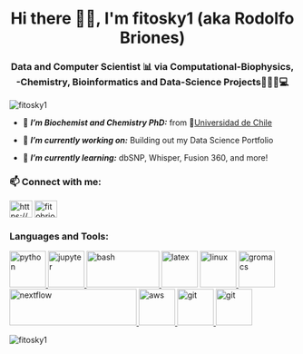 <h1 align="center">Hi there 👋🏻, I'm fitosky1 (aka Rodolfo Briones)</h1>
<h3 align="center">Data and Computer Scientist 📊 via Computational-Biophysics, -Chemistry, Bioinformatics and Data-Science Projects🧪🔬🧬💻 </h3>

<p align="left"> <img src="https://komarev.com/ghpvc/?username=fitosky1&label=Profile%20views&color=0e75b6&style=flat" alt="fitosky1" /> </p>

- 🧪 ***I’m Biochemist and Chemistry PhD:*** from 🦉[Universidad de Chile](https://www.uchile.cl)

- 👀 ***I’m currently working on:*** Building out my Data Science Portfolio

- 🌱 ***I’m currently learning:*** dbSNP, Whisper, Fusion 360, and more!

<!--- - ⚡ ***Fun facts:***  I 💖 music, sci-fi, reading, biking --->

<h3 align="left">📫 Connect with me:</h3>
<p align="left">
<a href="https://www.linkedin.com/in/rodolfo-briones-phd/" target="blank"><img align="center" src="https://cdn.jsdelivr.net/npm/simple-icons@7.19.0/icons/linkedin.svg" alt="https://www.linkedin.com/in/rodolfo-briones-phd/" height="30" width="40" /></a>
<a href="mailto:fitobriones+git@gmail.com" target="blank"><img align="center" src="https://cdn.jsdelivr.net/npm/simple-icons@7.19.0/icons/gmail.svg" alt="fitobriones+git@gmail.com" height="30" width="40" /></a>
</p>

<h3 align="left">Languages and Tools:</h3>
<p align="left"> 
<a href="https://www.python.org" target="_blank"> <img src="https://www.vectorlogo.zone/logos/python/python-icon.svg" alt="python" width="64" height="64"/> </a>  
<a href="https://jupyter.org" target="_blank"> <img src="https://www.vectorlogo.zone/logos/jupyter/jupyter-icon.svg" alt="jupyter" width="64" height="64"/> </a>  
<a href="https://www.gnu.org/software/bash/" target="_blank"> <img src="https://www.vectorlogo.zone/logos/gnu_bash/gnu_bash-official.svg" alt="bash" width="128" height="64"/>  
<a href="https://www.latex-project.org" target="_blank"> <img src="https://github.com/detain/svg-logos/blob/master/svg/latex.svg" alt="latex" width="64" height="64"/></a>   
<a href="https://www.linux.org/" target="_blank"> <img src="https://www.vectorlogo.zone/logos/linux/linux-icon.svg" alt="linux" width="64" height="64"/> </a>   
<a href="https://www.gromacs.org/" target="_blank"> <img src="https://gitlab.com/uploads/-/system/project/avatar/17679574/gmx_falcon_blue.png?width=64" alt="gromacs" width="64" height="64"/></a>   
<a href="https://www.nextflow.io" target="_blank"> <img src="https://www.nextflow.io/img/nextflow2014_no-bg.png" alt="nextflow" width="224" height="64"/> </a>   
<a href="https://aws.amazon.com" target="_blank"> <img src="https://www.vectorlogo.zone/logos/amazon_aws/amazon_aws-icon.svg" alt="aws" width="64" height="64"/>   
<a href="https://www.docker.com" target="_blank"> <img src="https://www.vectorlogo.zone/logos/docker/docker-official.svg" alt="git" width="64" height="64"/> </a>  
<a href="https://www.arduino.cc" target="_blank"> <img src="https://www.vectorlogo.zone/logos/arduino/arduino-icon.svg" alt="git" width="64" height="64"/> </a>  
 
 </p>

<p><img align="center" src="https://github-readme-stats.vercel.app/api/top-langs?username=fitosky1&show_icons=true&locale=en&layout=compact" alt="fitosky1" /></p>


  
<!--- 
- 👋 Hi, I’m @fitosky1
- 👀 I’m interested in ...
- 🌱 I’m currently learning ...
- 💞️ I’m looking to collaborate on ...
- 📫 How to reach me ...
--->

<!---
fitosky1/fitosky1 is a ✨ special ✨ repository because its `README.md` (this file) appears on your GitHub profile.
You can click the Preview link to take a look at your changes.
--->
